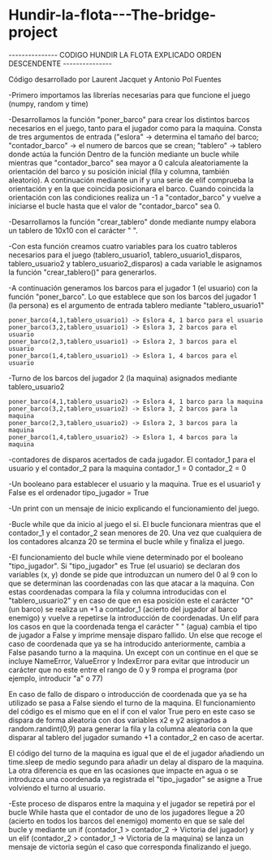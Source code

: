 # Hundir-la-flota---The-bridge-project

--------------- CODIGO HUNDIR LA FLOTA EXPLICADO ORDEN DESCENDENTE ---------------

Código desarrollado por Laurent Jacquet y Antonio Pol Fuentes

-Primero importamos las librerías necesarias para que funcione el juego (numpy, random y time)

-Desarrollamos la función "poner_barco" para crear los distintos barcos necesarios en el juego, tanto para el jugador como para la maquina.
Consta de tres argumentos de entrada ("eslora" -> determina el tamaño del barco; "contador_barco" -> el numero de barcos que se crean;
"tablero" -> tablero donde actúa la función
	Dentro de la función mediante un bucle while mientras que "contador_barco" sea mayor a 0 calcula aleatoriamente la orientación del barco
	y su posición inicial (fila y columna, también aleatorio). A continuación mediante un if y una serie de elif
	comprueba la orientación y en la que coincida posicionara el barco. Cuando coincida la orientación con las condiciones
	realiza un -1 a "contador_barco" y vuelve a iniciarse el bucle hasta que el valor de "contador_barco" sea 0.

-Desarrollamos la función "crear_tablero" donde mediante numpy elabora un tablero de 10x10 con el carácter " ".

-Con esta función creamos cuatro variables para los cuatro tableros necesarios para el juego (tablero_usuario1, tablero_usuario1_disparos, tablero_usuario2
y tablero_usuario2_disparos) a cada variable le asignamos la función "crear_tablero()" para generarlos.

-A continuación generamos los barcos para el jugador 1 (el usuario) con la función "poner_barco". Lo que establece que son los barcos
del jugador 1 (la persona) es el argumento de entrada tablero mediante "tablero_usuario1"
	
	poner_barco(4,1,tablero_usuario1) -> Eslora 4, 1 barco para el usuario
	poner_barco(3,2,tablero_usuario1) -> Eslora 3, 2 barcos para el usuario
	poner_barco(2,3,tablero_usuario1) -> Eslora 2, 3 barcos para el usuario
	poner_barco(1,4,tablero_usuario1) -> Eslora 1, 4 barcos para el usuario

-Turno de los barcos del jugador 2 (la maquina) asignados mediante tablero_usuario2

  	poner_barco(4,1,tablero_usuario2) -> Eslora 4, 1 barco para la maquina
	poner_barco(3,2,tablero_usuario2) -> Eslora 3, 2 barcos para la maquina
	poner_barco(2,3,tablero_usuario2) -> Eslora 2, 3 barcos para la maquina
	poner_barco(1,4,tablero_usuario2) -> Eslora 1, 4 barcos para la maquina

-contadores de disparos acertados de cada jugador. El contador_1 para el usuario y el contador_2 para la maquina
  	contador_1 = 0
  	contador_2 = 0

-Un booleano para establecer el usuario y la maquina. True es el usuario1 y False es el ordenador
tipo_jugador = True

-Un print con un mensaje de inicio explicando el funcionamiento del juego.

-Bucle while que da inicio al juego el si. El bucle funcionara mientras que el contador_1 y el contador_2 sean menores de 20.
Una vez que cualquiera de los contadores alcanza 20 se termina el bucle while y finaliza el juego.

-El funcionamiento del bucle while viene determinado por el booleano "tipo_jugador". Si "tipo_jugador" es True (el usuario) se declaran dos variables (x, y)
donde se pide que introduzcan un numero del 0 al 9 con lo que se determinan las coordenadas con las que atacar a la maquina. Con estas coordenadas
compara la fila y columna introducidas con el "tablero_usuario2" y en caso de que en esa posición este el carácter "O" (un barco) se realiza un +1 a contador_1
(acierto del jugador al barco enemigo) y vuelve a repetirse la introducción de coordenadas. Un elif para los casos en que la coordenada tenga el carácter " " (agua) cambia el tipo de jugador a False y imprime mensaje
disparo fallido. Un else que recoge el caso de coordenada que ya se ha introducido anteriormente, cambia a False pasando turno a la maquina.
Un except con un continue en el que se incluye NameError, ValueError y IndexError para evitar que introducir un carácter que no este entre el rango de 0 y 9 rompa el programa
(por ejemplo, introducir "a" o 77)

En caso de fallo de disparo o introducción de coordenada que ya se ha utilizado se pasa a False siendo el turno de la maquina. El funcionamiento del código es el mismo que en el if con el valor True pero en
este caso se dispara de forma aleatoria con dos variables x2 e y2 asignados a random.randint(0,9) para generar la fila y la columna aleatoria con la que disparar al tablero del jugador sumando +1 a contador_2 en caso de acertar.

El código del turno de la maquina es igual que el de el jugador añadiendo un time.sleep de medio segundo para añadir un delay al disparo de la maquina. La otra diferencia es que en las ocasiones que impacte en agua o se
introduzca una coordenada ya registrada el "tipo_jugador" se asigne a True volviendo el turno al usuario.

-Este proceso de disparos entre la maquina y el jugador se repetirá por el bucle While hasta que el contador de uno de los jugadores llegue a 20 (acierto en todos los barcos del enemigo) momento en que se sale del bucle
y mediante un if (contador_1 > contador_2 -> Victoria del jugador) y un elif (contador_2 > contador_1 -> Victoria de la maquina) se lanza un mensaje de victoria según el caso que corresponda finalizando el juego.
